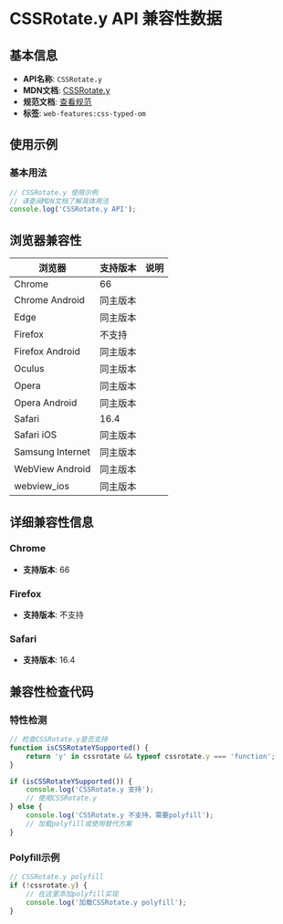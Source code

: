 # CSSRotate.y API 兼容性数据

## 基本信息

- **API名称**: `CSSRotate.y`
- **MDN文档**: [CSSRotate.y](https://developer.mozilla.org/docs/Web/API/CSSRotate/y)
- **规范文档**: [查看规范](https://drafts.css-houdini.org/css-typed-om/#dom-cssrotate-y)
- **标签**: `web-features:css-typed-om`

## 使用示例

### 基本用法

```javascript
// CSSRotate.y 使用示例
// 请查阅MDN文档了解具体用法
console.log('CSSRotate.y API');
```

## 浏览器兼容性

| 浏览器 | 支持版本 | 说明 |
|--------|----------|------|
| Chrome | 66 |  |
| Chrome Android | 同主版本 |  |
| Edge | 同主版本 |  |
| Firefox | 不支持 |  |
| Firefox Android | 同主版本 |  |
| Oculus | 同主版本 |  |
| Opera | 同主版本 |  |
| Opera Android | 同主版本 |  |
| Safari | 16.4 |  |
| Safari iOS | 同主版本 |  |
| Samsung Internet | 同主版本 |  |
| WebView Android | 同主版本 |  |
| webview_ios | 同主版本 |  |

## 详细兼容性信息

### Chrome

- **支持版本**: 66

### Firefox

- **支持版本**: 不支持

### Safari

- **支持版本**: 16.4

## 兼容性检查代码

### 特性检测

```javascript
// 检查CSSRotate.y是否支持
function isCSSRotateYSupported() {
    return 'y' in cssrotate && typeof cssrotate.y === 'function';
}

if (isCSSRotateYSupported()) {
    console.log('CSSRotate.y 支持');
    // 使用CSSRotate.y
} else {
    console.log('CSSRotate.y 不支持，需要polyfill');
    // 加载polyfill或使用替代方案
}
```

### Polyfill示例

```javascript
// CSSRotate.y polyfill
if (!cssrotate.y) {
    // 在这里添加polyfill实现
    console.log('加载CSSRotate.y polyfill');
}
```

